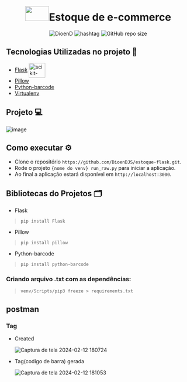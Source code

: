 ﻿<h1 align="center"><img src="https://cdn.jsdelivr.net/gh/devicons/devicon/icons/python/python-original.svg" height="40" width="65" alt="" />Estoque de e-commerce</h1>

<p align="center">
    <img src="https://img.shields.io/static/v1?label=DioenD&message=Python&color=d2cca1&labelColor=757780" alt="DioenD">
    <img src="https://img.shields.io/static/v1?label=NLW &message=Rocketseat&color=dfdfdf&labelColor=41356b" alt="hashtag">
    <img alt="GitHub repo size" src="https://img.shields.io/github/repo-size/DioenDJS/estoque-flask" >
</p>

## Tecnologias Utilizadas no projeto :construction:

- [Flask](https://flask.palletsprojects.com/en/3.0.x/installation/) <img align="center" alt="scikit-learn" height="40" width="45" src="https://cdn.jsdelivr.net/gh/devicons/devicon@latest/icons/flask/flask-original.svg" style="max-width:100%;" />
- [Pillow](https://pillow.readthedocs.io/en/stable/index.html) 
- [Python-barcode](https://python-barcode.readthedocs.io/en/stable/)
- [Virtualenv](https://virtualenv.pypa.io/en/latest/)

## Projeto :computer:
![image](https://github.com/DioenDJS/estoque-flask/assets/76778401/e523f5c9-12e4-439a-a552-5b03165aba00)




    
## Como executar :gear:

- Clone o repositório `https://github.com/DioenDJS/estoque-flask.git`.
- Rode o projeto `{nome do venv} run_raw.py` para iniciar a aplicação.
- Ao final a aplicação estará disponível em `http://localhost:3000`.

## Bibliotecas do Projetos :card_index_dividers:


- Flask
> ``` pip install Flask ```

- Pillow
> ``` pip install pillow ```

- Python-barcode
> ``` pip install python-barcode ```

### Criando arquivo .txt com as dependências: 
> ```venv/Scripts/pip3 freeze > requirements.txt```

## postman

### Tag

- Created
  
  ![Captura de tela 2024-02-12 180724](https://github.com/DioenDJS/estoque-flask/assets/76778401/d8bd83d0-7d58-4016-9738-d2e7ec3d0cd9)

- Tag(codigo de barra) gerada 
  
  ![Captura de tela 2024-02-12 181053](https://github.com/DioenDJS/estoque-flask/assets/76778401/35baf4d7-3ad9-418a-8a8b-f1fc9229c360)


  
